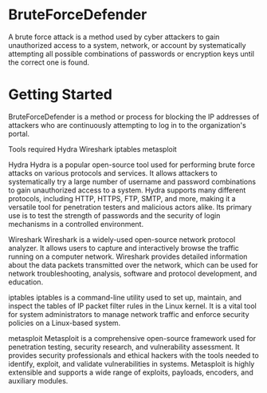 # BruteForceDefender
A brute force attack is a method used by cyber attackers to gain unauthorized access to a system, network, or account by systematically attempting all possible combinations of passwords or encryption keys until the correct one is found.

# Getting Started
BruteForceDefender is a method or process for blocking the IP addresses of attackers who are continuously attempting to log in to the organization's portal.

Tools required
  Hydra
  Wireshark
  iptables
  metasploit

 Hydra
  Hydra is a popular open-source tool used for performing brute force attacks on various protocols and services. It allows attackers to systematically try a large number of username and password combinations to 
  gain unauthorized access to a system. Hydra supports many different protocols, including HTTP, HTTPS, FTP, SMTP, and more, making it a versatile tool for penetration testers and malicious actors alike. Its 
  primary use is to test the strength of passwords and the security of login mechanisms in a controlled environment.

 Wireshark
  Wireshark is a widely-used open-source network protocol analyzer. It allows users to capture and interactively browse the traffic running on a computer network. Wireshark provides detailed information about the 
  data packets transmitted over the network, which can be used for network troubleshooting, analysis, software and protocol development, and education.

 iptables
  iptables is a command-line utility used to set up, maintain, and inspect the tables of IP packet filter rules in the Linux kernel. It is a vital tool for system administrators to manage network traffic and 
  enforce security policies on a Linux-based system.

 metasploit
  Metasploit is a comprehensive open-source framework used for penetration testing, security research, and vulnerability assessment. It provides security professionals and ethical hackers with the tools needed to   identify, exploit, and validate vulnerabilities in systems. Metasploit is highly extensible and supports a wide range of exploits, payloads, encoders, and auxiliary modules.

# 
